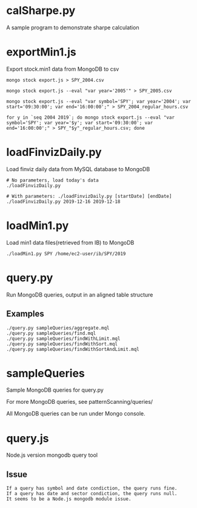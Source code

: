 # calSharpe.py
A sample program to demonstrate sharpe calculation

# exportMin1.js
Export stock.min1 data from MongoDB to csv
```
mongo stock export.js > SPY_2004.csv 

mongo stock export.js --eval "var year='2005'" > SPY_2005.csv  

mongo stock export.js --eval "var symbol='SPY'; var year='2004'; var start='09:30:00'; var end='16:00:00';" > SPY_2004_regular_hours.csv 

for y in `seq 2004 2019`; do mongo stock export.js --eval "var symbol='SPY'; var year='$y'; var start='09:30:00'; var end='16:00:00';" > SPY_"$y"_regular_hours.csv; done 
```

# loadFinvizDaily.py
Load finviz daily data from MySQL database to MongoDB
```
# No parameters, load today's data
./loadFinvizDaily.py

# With parameters: ./loadFinvizDaily.py [startDate] [endDate]
./loadFinvizDaily.py 2019-12-16 2019-12-18
```

# loadMin1.py
Load min1 data files(retrieved from IB) to MongoDB
```
./loadMin1.py SPY /home/ec2-user/ib/SPY/2019
```

# query.py
Run MongoDB queries, output in an aligned table structure
## Examples
```
./query.py sampleQueries/aggregate.mql
./query.py sampleQueries/find.mql
./query.py sampleQueries/findWithLimit.mql
./query.py sampleQueries/findWithSort.mql
./query.py sampleQueries/findWithSortAndLimit.mql
```

# sampleQueries
Sample MongoDB queries for query.py

For more MongoDB queries, see patternScanning/queries/

All MongoDB queries can be run under Mongo console.

# query.js
Node.js version mongodb query tool
## Issue
```
If a query has symbol and date condiction, the query runs fine.
If a query has date and sector condiction, the query runs null.
It seems to be a Node.js mongodb module issue.
```
